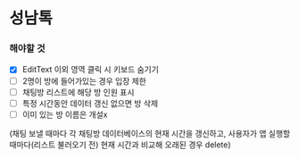 # 성남톡

### 해야할 것

- [x] EditText 이외 영역 클릭 시 키보드 숨기기
- [ ] 2명이 방에 들어가있는 경우 입장 제한
- [ ] 채팅방 리스트에 해당 방 인원 표시
- [ ] 특정 시간동안 데이터 갱신 없으면 방 삭제
- [ ] 이미 있는 방 이름은 개설x

(채팅 보낼 때마다 각 채팅방 데이터베이스의 현재 시간을 갱신하고, 사용자가 앱 실행할 때마다(리스트 불러오기 전) 현재 시간과 비교해 오래된 경우 delete)
